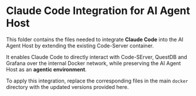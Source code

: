 
# Claude Code Integration for AI Agent Host

This folder contains the files needed to integrate **Claude Code** into the AI Agent Host by extending the existing Code-Server container.  

It enables Claude Code to directly interact with Code-SErver, QuestDB and Grafana over the internal Docker network, while preserving the AI Agent Host as an **agentic environment**.

To apply this integration, replace the corresponding files in the main `docker` directory with the updated versions provided here.
